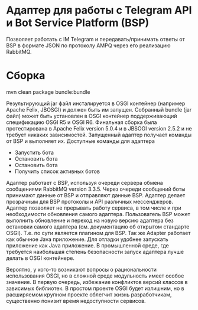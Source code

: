 # Адаптер для работы с Telegram API и Bot Service Platform (BSP)

Позволяет работать с IM Telegram и передавать/принимать ответы от BSP в формате JSON по протоколу AMPQ через его реализацию RabbitMQ. 

Сборка
===
mvn clean package bundle:bundle

Результирующий jar файл инсталируется в OSGI контейнер (например Apache Felix, JBOSGI) и должен быть им запущен. Собранный bundle (jar файл) может быть установлен в OSGI контейнер поддерживающий спецификацию OSGI R5 и OSGI R6. Финальная сборка была протестирована в Apache Felix version 5.0.4 и в JBSOGI version 2.5.2 и не требует никаких зависимостей. Запущенный адаптер получает команды от BSP и выполняет их. Доступные команды для адаптера

- Запустить бота
- Остановить бота
- Остановить бота
- Получить список активных ботов

Адаптер работает с BSP, используя очереди сервера обмена сообщениями RabbitMQ version 3.3.5. Через очереди сообщений боты принимают данные от BSP и отправляют данные BSP. Адаптер делает прозрачным для BSP протоколы и API различных мессенджеров. Адаптер позволяет не прерывать работу сервиса, в том числе и при необходимости обновления самого адаптера. Пользователь BSP может выполнить обновление и переход на новую версию адаптера без остановки самого адаптера (см. документацию об открытом стандарте OSGI). Т.е. по сути является плагином для BSP. Так же Adapter работает как обычное Java приложение. Для отладки удобнее запускать приложение как Java приложение. В промышленной среде, где требуется наибольшая степень безопасности запуск адаптера лучше делать в OSGI контейнере.

Вероятно, у кого-то возникают вопросы о рациональности использования OSGI, но в сложной среде модульность имеет особое значение. В первую очередь, избежание конфликтов версий классов в зависимых библиотек. В простом проекте OSGI будет излишним, но в расширяемом крупном проекте облегчит жизнь разработчикам, существенно понизит время недоступности сервисов.
